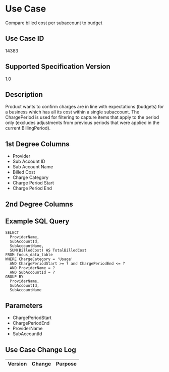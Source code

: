 # Use Case

Compare billed cost per subaccount to budget

## Use Case ID
14383

## Supported Specification Version
1.0

## Description
Product wants to confirm charges are in line with expectations (budgets) for a business which has all its cost within a single subaccount. The ChargePeriod is used for filtering to capture items that apply to the period only (excludes adjustments from previous periods that were applied in the current BillingPeriod).

## 1st Degree Columns
* Provider
* Sub Account ID
* Sub Account Name
* Billed Cost
* Charge Category
* Charge Period Start
* Charge Period End

## 2nd Degree Columns



## Example SQL Query
```
SELECT
  ProviderName,
  SubAccountId,
  SubAccountName,
  SUM(BilledCost) AS TotalBilledCost
FROM focus_data_table
WHERE ChargeCategory = 'Usage'
  AND ChargePeriodStart >= ? and ChargePeriodEnd <= ?
  AND ProviderName = ?  
  AND SubAccountId = ?  
GROUP BY
  ProviderName,
  SubAccountId,
  SubAccountName
```

## Parameters
* ChargePeriodStart
* ChargePeriodEnd
* ProviderName
* SubAccountId

## Use Case Change Log
| Version | Change | Purpose |
| :-------| :------| :-----------|